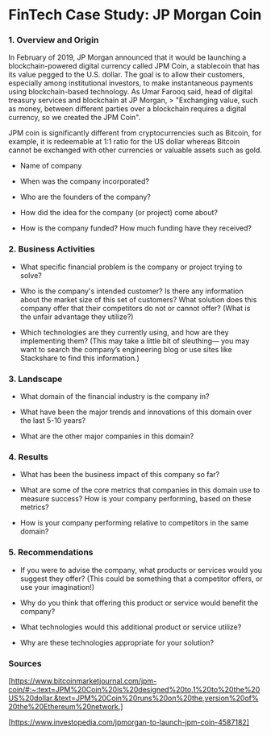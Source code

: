 # FinTech Case Study: JP Morgan Coin

### 1. Overview and Origin
In February of 2019, JP Morgan announced that it would be launching a blockchain-powered digital currency called JPM Coin, a stablecoin that has its value pegged to the U.S. dollar. The goal is to allow their customers, especially among institutional investors, to make instantaneous payments using blockchain-based technology. As Umar Farooq said, head of digital treasury services and blockchain at JP Morgan, > "Exchanging value, such as money, between different parties over a blockchain requires a digital currency, so we created the JPM Coin".

 JPM coin is significantly different from cryptocurrencies such as Bitcoin, for example, it is redeemable at 1:1 ratio for the US dollar whereas Bitcoin cannot be exchanged with other currencies or valuable assets such as gold.

* Name of company

* When was the company incorporated?

* Who are the founders of the company?

* How did the idea for the company (or project) come about?

* How is the company funded? How much funding have they received?


### 2. Business Activities

* What specific financial problem is the company or project trying to solve?

* Who is the company's intended customer?  Is there any information about the market size of this set of customers?
What solution does this company offer that their competitors do not or cannot offer? (What is the unfair advantage they utilize?)

* Which technologies are they currently using, and how are they implementing them? (This may take a little bit of sleuthing–– you may want to search the company’s engineering blog or use sites like Stackshare to find this information.)


### 3. Landscape

* What domain of the financial industry is the company in?

* What have been the major trends and innovations of this domain over the last 5-10 years?

* What are the other major companies in this domain?


### 4. Results

* What has been the business impact of this company so far?

* What are some of the core metrics that companies in this domain use to measure success? How is your company performing, based on these metrics?

* How is your company performing relative to competitors in the same domain?

### 5. Recommendations

* If you were to advise the company, what products or services would you suggest they offer? (This could be something that a competitor offers, or use your imagination!)

* Why do you think that offering this product or service would benefit the company?

* What technologies would this additional product or service utilize?

* Why are these technologies appropriate for your solution?


### Sources

[https://www.bitcoinmarketjournal.com/jpm-coin/#:~:text=JPM%20Coin%20is%20designed%20to,1%20to%20the%20US%20dollar.&text=JPM%20Coin%20runs%20on%20the,version%20of%20the%20Ethereum%20network.]

[https://www.investopedia.com/jpmorgan-to-launch-jpm-coin-4587182]
